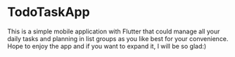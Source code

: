 # TodoTaskApp
This is a simple mobile application with Flutter that could manage all your daily tasks and planning in list groups as you like best for your convenience.<br>
Hope to enjoy the app and if you want to expand it, I will be so glad:)
